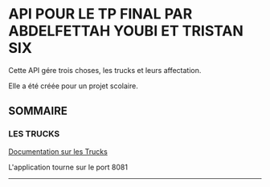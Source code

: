 # API POUR LE TP FINAL PAR ABDELFETTAH YOUBI ET TRISTAN SIX

Cette API gére trois choses, les trucks et leurs affectation.

Elle a été créée pour un projet scolaire.
## SOMMAIRE

### LES TRUCKS

[Documentation sur les Trucks](documentation/TrucksDoc.md)

L'application tourne sur le port 8081

--------------------------------------------------------------------

